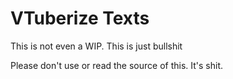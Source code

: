 # VTuberize Texts

This is not even a WIP. This is just bullshit

Please don't use or read the source of this. It's shit.